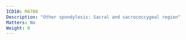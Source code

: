 ```yaml
---
ICD10: M4788
Description: "Other spondylosis: Sacral and sacrococcygeal region"
Matters: No
Weight: 0
---
```


